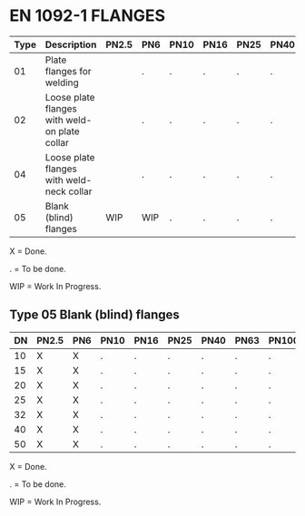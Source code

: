 # EN 1092-1 FLANGES

| Type | Description                                   | PN2.5 | PN6 | PN10 | PN16 | PN25 | PN40 | PN63 | PN100 | PN160 | PN250 | PN320 | PN400 |
|------|-----------------------------------------------|-------|-----|------|------|------|------|------|-------|-------|-------|-------|-------|
| 01   | Plate flanges for welding                     |       | .   | .    | .    | .    | .    | .    | .     |       |       |       |       |
| 02   | Loose plate flanges with weld-on plate collar |       | .   | .    | .    | .    | .    |      |       |       |       |       |       |
| 04   | Loose plate flanges with weld-neck collar     |       | .   | .    | .    | .    | .    |      |       |       |       |       |       |
| 05   | Blank (blind) flanges                         | WIP   | WIP | .    | .    | .    | .    | .    | .     |       |       |       |       |

X = Done.

. = To be done.

WIP = Work In Progress.

## Type 05 Blank (blind) flanges

| DN | PN2.5 | PN6 | PN10 | PN16 | PN25 | PN40 | PN63 | PN100 | PN160 | PN250 | PN320 | PN400 |
|----|-------|-------|-----|------|------|------|------|------|-------|-------|-------|-------|
| 10 | X     | X     | .   | .    | .    | .    | .    | .    | .     |       |       |       |
| 15 | X     | X     | .   | .    | .    | .    | .    | .    | .     |       |       |       |
| 20 | X     | X     | .   | .    | .    | .    | .    | .    | .     |       |       |       |
| 25 | X     | X     | .   | .    | .    | .    | .    | .    | .     |       |       |       |
| 32 | X     | X     | .   | .    | .    | .    | .    | .    | .     |       |       |       |
| 40 | X     | X     | .   | .    | .    | .    | .    | .    | .     |       |       |       |
| 50 | X     | X     | .   | .    | .    | .    | .    | .    | .     |       |       |       |

X = Done.

. = To be done.

WIP = Work In Progress.
